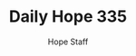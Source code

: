 ---
image: /assets/img/daily-hope-default-artwork.png
title: Daily Hope 335
number: 335
categories:
  - Daily Hope
author: Hope Staff
notes: Daily Hope 335
embed: >-
  EMBED_GOES_HERE
---